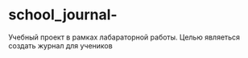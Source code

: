 # school_journal-
Учебный проект в рамках лабараторной работы. Целью являеться создать журнал для учеников
